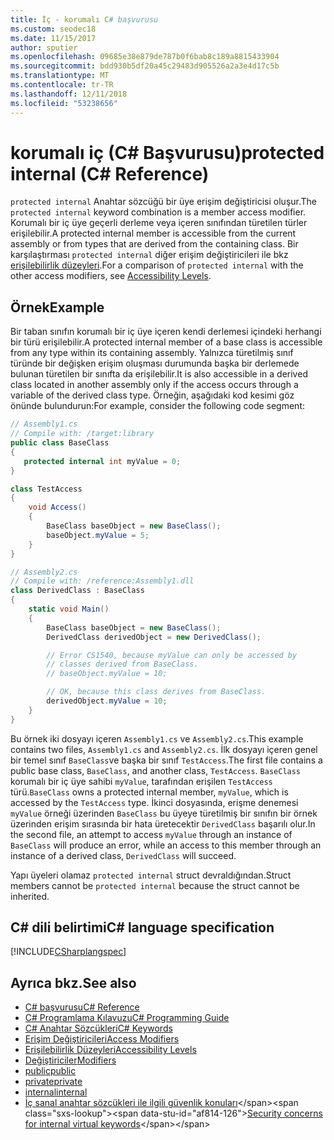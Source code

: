 ```yaml
---
title: İç - korumalı C# başvurusu
ms.custom: seodec18
ms.date: 11/15/2017
author: sputier
ms.openlocfilehash: 09685e38e879de787b0f6bab8c189a8815433904
ms.sourcegitcommit: bdd930b5df20a45c29483d905526a2a3e4d17c5b
ms.translationtype: MT
ms.contentlocale: tr-TR
ms.lasthandoff: 12/11/2018
ms.locfileid: "53238656"
---
```

# <a name="protected-internal-c-reference"></a><span data-ttu-id="af814-102">korumalı iç (C# Başvurusu)</span><span class="sxs-lookup"><span data-stu-id="af814-102">protected internal (C# Reference)</span></span>

<span data-ttu-id="af814-103">`protected internal` Anahtar sözcüğü bir üye erişim değiştiricisi oluşur.</span><span class="sxs-lookup"><span data-stu-id="af814-103">The `protected internal` keyword combination is a member access modifier.</span></span> <span data-ttu-id="af814-104">Korumalı bir iç üye geçerli derleme veya içeren sınıfından türetilen türler erişilebilir.</span><span class="sxs-lookup"><span data-stu-id="af814-104">A protected internal member is accessible from the current assembly or from types that are derived from the containing class.</span></span> <span data-ttu-id="af814-105">Bir karşılaştırması `protected internal` diğer erişim değiştiricileri ile bkz [erişilebilirlik düzeyleri](accessibility-levels.md).</span><span class="sxs-lookup"><span data-stu-id="af814-105">For a comparison of `protected internal` with the other access modifiers, see [Accessibility Levels](accessibility-levels.md).</span></span>

## <a name="example"></a><span data-ttu-id="af814-106">Örnek</span><span class="sxs-lookup"><span data-stu-id="af814-106">Example</span></span>

<span data-ttu-id="af814-107">Bir taban sınıfın korumalı bir iç üye içeren kendi derlemesi içindeki herhangi bir türü erişilebilir.</span><span class="sxs-lookup"><span data-stu-id="af814-107">A protected internal member of a base class is accessible from any type within its containing assembly.</span></span> <span data-ttu-id="af814-108">Yalnızca türetilmiş sınıf türünde bir değişken erişim oluşması durumunda başka bir derlemede bulunan türetilen bir sınıfta da erişilebilir.</span><span class="sxs-lookup"><span data-stu-id="af814-108">It is also accessible in a derived class located in another assembly only if the access occurs through a variable of the derived class type.</span></span> <span data-ttu-id="af814-109">Örneğin, aşağıdaki kod kesimi göz önünde bulundurun:</span><span class="sxs-lookup"><span data-stu-id="af814-109">For example, consider the following code segment:</span></span>

```csharp
// Assembly1.cs
// Compile with: /target:library
public class BaseClass
{
   protected internal int myValue = 0;
}

class TestAccess
{
    void Access()
    {
        BaseClass baseObject = new BaseClass();
        baseObject.myValue = 5;
    }
}
```

```csharp
// Assembly2.cs
// Compile with: /reference:Assembly1.dll
class DerivedClass : BaseClass
{
    static void Main()
    {
        BaseClass baseObject = new BaseClass();
        DerivedClass derivedObject = new DerivedClass();

        // Error CS1540, because myValue can only be accessed by
        // classes derived from BaseClass.
        // baseObject.myValue = 10;

        // OK, because this class derives from BaseClass.
        derivedObject.myValue = 10;
    }
}
```
<span data-ttu-id="af814-110">Bu örnek iki dosyayı içeren `Assembly1.cs` ve `Assembly2.cs`.</span><span class="sxs-lookup"><span data-stu-id="af814-110">This example contains two files, `Assembly1.cs` and `Assembly2.cs`.</span></span>
<span data-ttu-id="af814-111">İlk dosyayı içeren genel bir temel sınıf `BaseClass`ve başka bir sınıf `TestAccess`.</span><span class="sxs-lookup"><span data-stu-id="af814-111">The first file contains a public base class, `BaseClass`, and another class, `TestAccess`.</span></span> <span data-ttu-id="af814-112">`BaseClass` korumalı bir iç üye sahibi `myValue`, tarafından erişilen `TestAccess` türü.</span><span class="sxs-lookup"><span data-stu-id="af814-112">`BaseClass` owns a protected internal member, `myValue`, which is accessed by the `TestAccess` type.</span></span>
<span data-ttu-id="af814-113">İkinci dosyasında, erişme denemesi `myValue` örneği üzerinden `BaseClass` bu üyeye türetilmiş bir sınıfın bir örnek üzerinden erişim sırasında bir hata üretecektir `DerivedClass` başarılı olur.</span><span class="sxs-lookup"><span data-stu-id="af814-113">In the second file, an attempt to access `myValue` through an instance of `BaseClass` will produce an error, while an access to this member through an instance of a derived class, `DerivedClass` will succeed.</span></span>

<span data-ttu-id="af814-114">Yapı üyeleri olamaz `protected internal` struct devraldığından.</span><span class="sxs-lookup"><span data-stu-id="af814-114">Struct members cannot be `protected internal` because the struct cannot be inherited.</span></span>

## <a name="c-language-specification"></a><span data-ttu-id="af814-115">C# dili belirtimi</span><span class="sxs-lookup"><span data-stu-id="af814-115">C# language specification</span></span>

[!INCLUDE[CSharplangspec](~/includes/csharplangspec-md.md)]

## <a name="see-also"></a><span data-ttu-id="af814-116">Ayrıca bkz.</span><span class="sxs-lookup"><span data-stu-id="af814-116">See also</span></span>

- [<span data-ttu-id="af814-117">C# başvurusu</span><span class="sxs-lookup"><span data-stu-id="af814-117">C# Reference</span></span>](../index.md)
- [<span data-ttu-id="af814-118">C# Programlama Kılavuzu</span><span class="sxs-lookup"><span data-stu-id="af814-118">C# Programming Guide</span></span>](../../programming-guide/index.md)
- [<span data-ttu-id="af814-119">C# Anahtar Sözcükleri</span><span class="sxs-lookup"><span data-stu-id="af814-119">C# Keywords</span></span>](index.md)
- [<span data-ttu-id="af814-120">Erişim Değiştiricileri</span><span class="sxs-lookup"><span data-stu-id="af814-120">Access Modifiers</span></span>](access-modifiers.md)
- [<span data-ttu-id="af814-121">Erişilebilirlik Düzeyleri</span><span class="sxs-lookup"><span data-stu-id="af814-121">Accessibility Levels</span></span>](accessibility-levels.md)
- [<span data-ttu-id="af814-122">Değiştiriciler</span><span class="sxs-lookup"><span data-stu-id="af814-122">Modifiers</span></span>](modifiers.md)
- [<span data-ttu-id="af814-123">public</span><span class="sxs-lookup"><span data-stu-id="af814-123">public</span></span>](public.md)
- [<span data-ttu-id="af814-124">private</span><span class="sxs-lookup"><span data-stu-id="af814-124">private</span></span>](private.md)
- [<span data-ttu-id="af814-125">internal</span><span class="sxs-lookup"><span data-stu-id="af814-125">internal</span></span>](internal.md)
- <span data-ttu-id="af814-126">[İç sanal anahtar sözcükleri ile ilgili güvenlik konuları](https://docs.microsoft.com/previous-versions/dotnet/netframework-4.0/heyd8kky(v=vs.100))</span><span class="sxs-lookup"><span data-stu-id="af814-126">[Security concerns for internal virtual keywords](https://docs.microsoft.com/previous-versions/dotnet/netframework-4.0/heyd8kky(v=vs.100))</span></span>